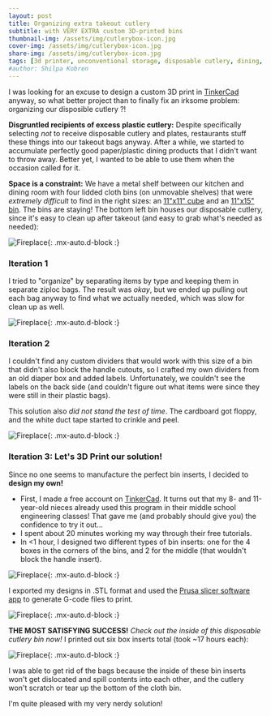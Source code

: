 ```yaml
---
layout: post
title: Organizing extra takeout cutlery
subtitle: with VERY EXTRA custom 3D-printed bins
thumbnail-img: /assets/img/cutlerybox-icon.jpg
cover-img: /assets/img/cutlerybox-icon.jpg
share-img: /assets/img/cutlerybox-icon.jpg
tags: [3d printer, unconventional storage, disposable cutlery, dining, kitchen, custom boxes]
#author: Shilpa Kobren
---
```


I was looking for an excuse to design a custom 3D print in [TinkerCad](https://www.tinkercad.com/) anyway, so what 
better project than to finally fix an irksome problem: organizing our disposible cutlery ?!

**Disgruntled recipients of excess plastic cutlery:** Despite specifically selecting *not* to receive disposable cutlery and plates, restaurants stuff these things into our 
takeout bags anyway. After a while, we started to accumulate perfectly good paper/plastic dining products that I didn't 
want to throw away. Better yet, I wanted to be able to use them when the occasion called for it.

**Space is a constraint:** We have a metal shelf between our kitchen and dining room with four lidded cloth bins (on unmovable shelves) that were *extremely difficult* to find in the right sizes: 
an [11"x11" cube](https://www.amazon.com/gp/product/B07FNWZ4B7) and an [11"x15" bin](https://www.amazon.com/gp/product/B07HNWKTD1). The bins are staying! The bottom left bin houses our 
disposable cutlery, since it's easy to clean up after takeout (and easy to grab what's needed as needed):

![Fireplace](../assets/img/cutlerybox01.jpg){: .mx-auto.d-block :}

### Iteration 1

I tried to "organize" by separating items by type and keeping them in separate ziploc bags. The result was *okay*, but 
we ended up pulling out each bag anyway to find what we actually needed, which was slow for clean up as well. 

![Fireplace](../assets/img/cutlerybox02.jpg){: .mx-auto.d-block :}

### Iteration 2

I couldn't find any custom dividers that would work with this size of a bin that didn't also block the handle cutouts, so 
I crafted my own dividers from an old diaper box and added labels. Unfortunately, we couldn't see the labels on the back side (and couldn't figure out what items were since they were still in their plastic bags).

This solution also *did not stand the test of time*. The cardboard got floppy, and the white duct tape started to crinkle and peel. 

![Fireplace](../assets/img/cutlerybox03.jpg){: .mx-auto.d-block :}

### Iteration 3: Let's 3D Print our solution!

Since no one seems to manufacture the perfect bin inserts, I decided to **design my own!** 

* First, I made a free account on [TinkerCad](https://www.tinkercad.com/). It turns out that my 8- and 11-year-old nieces already used this program in their middle school engineering classes! That gave me (and probably should give you) the confidence to try it out...
* I spent about 20 minutes working my way through their free tutorials. 
* In <1 hour, I designed two different types of bin inserts: one for the 4 boxes in the corners of the bins, and 2 for the middle (that wouldn't block the handle insert).

![Fireplace](../assets/img/cutlerybox04.jpg){: .mx-auto.d-block :}

I exported my designs in .STL format and used the [Prusa slicer software app](https://www.prusa3d.com/en/page/prusaslicer_424/) to generate G-code files to print.

![Fireplace](../assets/img/cutlerybox05.jpg){: .mx-auto.d-block :}

**THE MOST SATISFYING SUCCESS!** *Check out the inside of this disposable cutlery bin now!* I printed out six box inserts total (took ~17 hours each): 

![Fireplace](../assets/img/cutlerybox06.jpg){: .mx-auto.d-block :}

I was able to get rid of the bags because the inside of these bin inserts won't get dislocated and spill contents into each other, and the cutlery won't scratch or tear up the bottom of the cloth bin. 

I'm quite pleased with my very nerdy solution! 